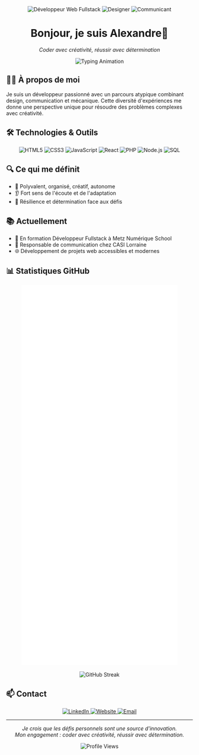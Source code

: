 <div align="center">
  <img src="https://img.shields.io/badge/-%F0%9F%92%BB%20D%C3%A9veloppeur%20Web%20Fullstack-0F172A?style=for-the-badge" alt="Développeur Web Fullstack"/>
  <img src="https://img.shields.io/badge/-%F0%9F%8E%A8%20Designer-3B82F6?style=for-the-badge" alt="Designer"/>
  <img src="https://img.shields.io/badge/-%F0%9F%93%B1%20Communicant-10B981?style=for-the-badge" alt="Communicant"/>
</div>

<h1 align="center">Bonjour, je suis Alexandre👋</h1>

<p align="center">
  <em>Coder avec créativité, réussir avec détermination</em>
</p>

<p align="center">
  <img src="https://readme-typing-svg.herokuapp.com/?lines=Développeur+Fullstack+en+formation;Designer+créatif;Passionné+par+l'accessibilité&center=true&width=380&height=45" alt="Typing Animation">
</p>

## 👨‍💻 À propos de moi

Je suis un développeur passionné avec un parcours atypique combinant design, communication et mécanique. Cette diversité d'expériences me donne une perspective unique pour résoudre des problèmes complexes avec créativité.

## 🛠️ Technologies & Outils

<p align="center">
  <img src="https://img.shields.io/badge/HTML5-E34F26?style=for-the-badge&logo=html5&logoColor=white" alt="HTML5"/>
  <img src="https://img.shields.io/badge/CSS3-1572B6?style=for-the-badge&logo=css3&logoColor=white" alt="CSS3"/>
  <img src="https://img.shields.io/badge/JavaScript-F7DF1E?style=for-the-badge&logo=javascript&logoColor=black" alt="JavaScript"/>
  <img src="https://img.shields.io/badge/React-61DAFB?style=for-the-badge&logo=react&logoColor=black" alt="React"/>
  <img src="https://img.shields.io/badge/PHP-777BB4?style=for-the-badge&logo=php&logoColor=white" alt="PHP"/>
  <img src="https://img.shields.io/badge/Node.js-339933?style=for-the-badge&logo=nodedotjs&logoColor=white" alt="Node.js"/>
  <img src="https://img.shields.io/badge/SQL-4479A1?style=for-the-badge&logo=mysql&logoColor=white" alt="SQL"/>
</p>

## 🔍 Ce qui me définit

- 🌟 Polyvalent, organisé, créatif, autonome
- 👂 Fort sens de l'écoute et de l'adaptation
- 💪 Résilience et détermination face aux défis

## 📚 Actuellement

- 📘 En formation Développeur Fullstack à Metz Numérique School
- 💼 Responsable de communication chez CASI Lorraine
- 🌐 Développement de projets web accessibles et modernes

## 📊 Statistiques GitHub

<p align="center">
  <img src="https://github.com/rip-alex/metrics/blob/main/github-metrics.svg" />
</p>

<p align="center">
  <img src="https://github-readme-streak-stats.herokuapp.com/?user=RIP-alex&theme=tokyonight" alt="GitHub Streak" />
</p>

## 📫 Contact

<p align="center">
  <a href="https://www.linkedin.com/in/alexrip">
    <img src="https://img.shields.io/badge/LinkedIn-0077B5?style=for-the-badge&logo=linkedin&logoColor=white" alt="LinkedIn"/>
  </a>
  <a href="https://rip-alex.github.io/Airpxel">
    <img src="https://img.shields.io/badge/Website-10B981?style=for-the-badge&logo=firefox&logoColor=white" alt="Website"/>
  </a>
  <a href="mailto:alexandre.rippling@gmail.com">
    <img src="https://img.shields.io/badge/Email-D14836?style=for-the-badge&logo=gmail&logoColor=white" alt="Email"/>
  </a>
</p>

---

<p align="center">
  <em>Je crois que les défis personnels sont une source d'innovation.<br>
  Mon engagement : coder avec créativité, réussir avec détermination.</em>
</p>

<div align="center">
  <img src="https://komarev.com/ghpvc/?username=arippling&color=blue" alt="Profile Views"/>
</div>

